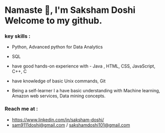 # Namaste 🙏, I'm Saksham Doshi Welcome to my github.

### key skills :
-  Python, Advanced python for Data Analytics
-  SQL

-  have good hands-on experience with - Java , HTML, CSS, JavaScript, C++, C
-  have knowledge of basic Unix commands, Git

- Being a self-learner I a have basic understanding with Machine learning, Amazon web services, Data mining concepts.

### Reach me at :
- https://www.linkedin.com/in/saksham-doshi/
- sam9111doshi@gmail.com / sakshamdoshi101@gmail.com
